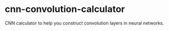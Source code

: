 # cnn-convolution-calculator
CNN calculator to help you construct convolution layers in neural networks.
